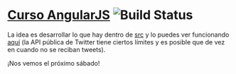 # [Curso AngularJS](http://www.fictizia.com/formacion/curso_angularjs) ![Build Status](https://codeship.com/projects/ef336fe0-3885-0133-f765-021c6b945e08/status?branch=master)

La idea es desarrollar lo que hay dentro de [src](https://github.com/coma/fictizia/tree/master/src) y lo puedes ver funcionando [aquí](https://fictizia.herokuapp.com/) (la API pública de Twitter tiene ciertos límites y es posible que de vez en cuando no se reciban tweets).

¡Nos vemos el próximo sábado!
